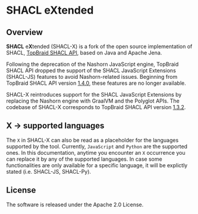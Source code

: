# **SHACL** e**X**tended

## Overview

**SHACL** e**X**tended (SHACL-X) is a fork of the open source implementation of SHACL, [TopBraid SHACL API](https://github.com/TopQuadrant/shacl), based on Java and Apache Jena.

Following the deprecation of the Nashorn JavaScript engine, TopBraid SHACL API dropped the support of the SHACL JavaScript Extensions (SHACL-JS) features to avoid Nashorn-related issues. Beginning from TopBraid SHACL API version [1.4.0](https://github.com/TopQuadrant/shacl/releases/tag/v1.4.0), these features are no longer available.

SHACL-X reintroduces support for the SHACL JavaScript Extensions by replacing the Nashorn engine with GraalVM and the Polyglot APIs. The codebase of SHACL-X corresponds to TopBraid SHACL API version [1.3.2](https://github.com/TopQuadrant/shacl/releases/tag/shacl-1.3.2).

## X &rarr; supported languages
The `X` in SHACL-X can also be read as a placeholder for the languages supported by the tool. Currently, `JavaScript` and `Python` are the supported ones. In this documentation, anytime you encounter an `X` occurrence you can replace it by any of the supported languages. In case some functionalities are only available for a specific language, it will be explictly stated (i.e. SHACL-JS, SHACL-Py).

## License

The software is released under the Apache 2.0 License.